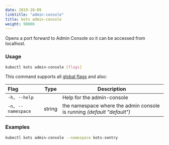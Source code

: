 ```yaml
---
date: 2019-10-09
linktitle: "admin-console"
title: kots admin-console
weight: 90000
---
```


Opens a port forward to Admin Console so it can be accessed from localhost.

### Usage
```bash
kubectl kots admin-console [flags]
```

This command supports all [global flags](/kots-cli/global-flags/) and also:

| Flag                 | Type | Description |
|:----------------------|------|-------------|
| `-h, --help`   |  |          Help for the admin-console |
| `-n, --namespace` | string |   the namespace where the admin console is running _(default "default")_ |

### Examples
```bash
kubectl kots admin-console --namespace kots-sentry
```
